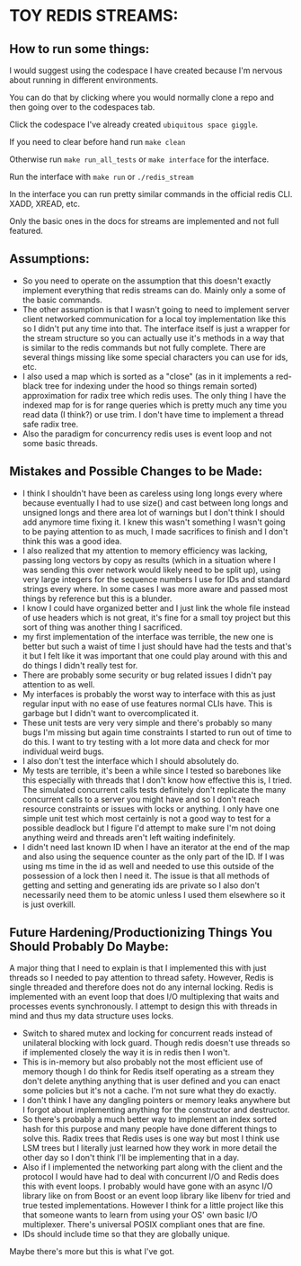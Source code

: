 # TOY REDIS STREAMS:

## How to run some things:

I would suggest using the codespace I have created because I'm nervous about running in different environments.

You can do that by clicking where you would normally clone a repo and then going over to the codespaces tab.

Click the codespace I've already created `ubiquitous space giggle`.

If you need to clear before hand run
`make clean`

Otherwise run `make run_all_tests` or `make interface` for the interface.

Run the interface with `make run` or `./redis_stream`

In the interface you can run pretty similar commands in the official redis CLI. XADD, XREAD, etc.

Only the basic ones in the docs for streams are implemented and not full featured.

## Assumptions:

- So you need to operate on the assumption that this doesn't exactly implement everything that redis streams can do. Mainly only a some of the basic commands.
- The other assumption is that I wasn't going to need to implement server client networked communication for a local toy implementation like this so I didn't put any time into that. The interface itself is just a wrapper for the stream structure so you can actually use it's methods in a way that is similar to the redis commands but not fully complete. There are several things missing like some special characters you can use for ids, etc.
- I also used a map which is sorted as a "close" (as in it implements a red-black tree for indexing under the hood so things remain sorted) approximation for radix tree which redis uses. The only thing I have the indexed map for is for range queries which is pretty much any time you read data (I think?) or use trim. I don't have time to implement a thread safe radix tree.
- Also the paradigm for concurrency redis uses is event loop and not some basic threads.

## Mistakes and Possible Changes to be Made:

- I think I shouldn't have been as careless using long longs every where because eventually I had to use size() and cast between long longs and unsigned longs and there area lot of warnings but I don't think I should add anymore time fixing it. I knew this wasn't something I wasn't going to be paying attention to as much, I made sacrifices to finish and I don't think this was a good idea.
- I also realized that my attention to memory efficiency was lacking, passing long vectors by copy as results (which in a situation where I was sending this over network would likely need to be split up), using very large integers for the sequence numbers I use for IDs and standard strings every where. In some cases I was more aware and passed most things by reference but this is a blunder.
- I know I could have organized better and I just link the whole file instead of use headers which is not great, it's fine for a small toy project but this sort of thing was another thing I sacrificed.
- my first implementation of the interface was terrible, the new one is better but such a waist of time I just should have had the tests and that's it but I felt like it was important that one could play around with this and do things I didn't really test for.
- There are probably some security or bug related issues I didn't pay attention to as well.
- My interfaces is probably the worst way to interface with this as just regular input with no ease of use features normal CLIs have. This is garbage but I didn't want to overcomplicated it.
- These unit tests are very very simple and there's probably so many bugs I'm missing but again time constraints I started to run out of time to do this. I want to try testing with a lot more data and check for mor individual weird bugs.
- I also don't test the interface which I should absolutely do.
- My tests are terrible, it's been a while since I tested so barebones like this especially with threads that I don't know how effective this is, I tried. The simulated concurrent calls tests definitely don't replicate the many concurrent calls to a server you might have and so I don't reach resource constraints or issues with locks or anything. I only have one simple unit test which most certainly is not a good way to test for a possible deadlock but I figure I'd attempt to make sure I'm not doing anything weird and threads aren't left waiting indefinitely.
- I didn't need last known ID when I have an iterator at the end of the map and also using the sequence counter as the only part of the ID. If I was using ms time in the id as well and needed to use this outside of the possession of a lock then I need it. The issue is that all methods of getting and setting and generating ids are private so I also don't necessarily need them to be atomic unless I used them elsewhere so it is just overkill.

## Future Hardening/Productionizing Things You Should Probably Do Maybe:

A major thing that I need to explain is that I implemented this with just threads so I needed to pay attention to thread safety. However, Redis is single threaded and therefore does not do any internal locking. Redis is implemented with an event loop that does I/O multiplexing that waits and processes events synchronously. I attempt to design this with threads in mind and thus my data structure uses locks.

- Switch to shared mutex and locking for concurrent reads instead of unilateral blocking with lock guard. Though redis doesn't use threads so if implemented closely the way it is in redis then I won't.
- This is in-memory but also probably not the most efficient use of memory though I do think for Redis itself operating as a stream they don't delete anything anything that is user defined and you can enact some policies but it's not a cache. I'm not sure what they do exactly.
- I don't think I have any dangling pointers or memory leaks anywhere but I forgot about implementing anything for the constructor and destructor.
- So there's probably a much better way to implement an index sorted hash for this purpose and many people have done different things to solve this. Radix trees that Redis uses is one way but most I think use LSM trees but I literally just learned how they work in more detail the other day so I don't think I'll be implementing that in a day.
- Also if I implemented the networking part along with the client and the protocol I would have had to deal with concurrent I/O and Redis does this with event loops. I probably would have gone with an async I/O library like on from Boost or an event loop library like libenv for tried and true tested implementations. However I think for a little project like this that someone wants to learn from using your OS' own basic I/O multiplexer. There's universal POSIX compliant ones that are fine.
- IDs should include time so that they are globally unique.

Maybe there's more but this is what I've got.
